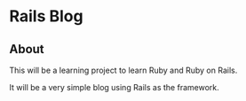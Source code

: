 # Rails Blog

## About

This will be a learning project to learn Ruby and Ruby on Rails. 

It will be a very simple blog using Rails as the framework. 
